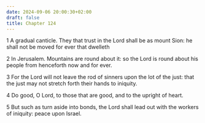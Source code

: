 ```yaml
---
date: 2024-09-06 20:00:30+02:00
draft: false
title: Chapter 124
---
```




1 A gradual canticle. They that trust in the Lord shall be as mount Sion: he shall not be moved for ever that dwelleth

2 In Jerusalem. Mountains are round about it: so the Lord is round about his people from henceforth now and for ever.

3 For the Lord will not leave the rod of sinners upon the lot of the just: that the just may not stretch forth their hands to iniquity.

4 Do good, O Lord, to those that are good, and to the upright of heart.

5 But such as turn aside into bonds, the Lord shall lead out with the workers of iniquity: peace upon Israel.

